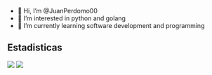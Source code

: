 - 👋 Hi, I’m @JuanPerdomo00
- 👀 I’m interested in python and golang 
- 🌱 I’m currently learning software development and programming

<!---
JuanPerdomo00/JuanPerdomo00 is a ✨ special ✨ repository because its `README.md` (this file) appears on your GitHub profile.
You can click the Preview link to take a look at your changes.
--->

## Estadisticas
<img src="https://github-readme-stats.vercel.app/api?username=JuanPerdomo00&show_icons=true&count_private=true&title_color=00FF00&icon_color=00FF00" />
<img src="https://komarev.com/ghpvc/?username=es3n1n&style=flat&color=00FFFF" />
